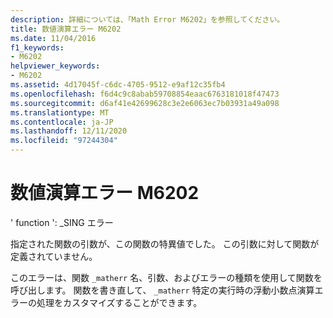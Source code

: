 ```yaml
---
description: 詳細については、「Math Error M6202」を参照してください。
title: 数値演算エラー M6202
ms.date: 11/04/2016
f1_keywords:
- M6202
helpviewer_keywords:
- M6202
ms.assetid: 4d17045f-c6dc-4705-9512-e9af12c35fb4
ms.openlocfilehash: f6d4c9c8abab59708854eaac6763181018f47473
ms.sourcegitcommit: d6af41e42699628c3e2e6063ec7b03931a49a098
ms.translationtype: MT
ms.contentlocale: ja-JP
ms.lasthandoff: 12/11/2020
ms.locfileid: "97244304"
---
```

# <a name="math-error-m6202"></a>数値演算エラー M6202

' function ': _SING エラー

指定された関数の引数が、この関数の特異値でした。 この引数に対して関数が定義されていません。

このエラーは、関数 `_matherr` 名、引数、およびエラーの種類を使用して関数を呼び出します。 関数を書き直して、 `_matherr` 特定の実行時の浮動小数点演算エラーの処理をカスタマイズすることができます。
